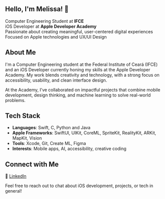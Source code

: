 ## Hello, I'm Melissa! 🐝 

Computer Engineering Student at **IFCE**  
iOS Developer at **Apple Developer Academy**      
Passionate about creating meaningful, user-centered digital experiences  
Focused on Apple technologies and UX/UI Design  

## About Me

I'm a Computer Engineering student at the Federal Institute of Ceará (IFCE) and an iOS Developer currently honing my skills at the Apple Developer Academy. My work blends creativity and technology, with a strong focus on accessibility, usability, and clean interface design.

At the Academy, I’ve collaborated on impactful projects that combine mobile development, design thinking, and machine learning to solve real-world problems.


## Tech Stack

- **Languages**: Swift, C, Python and Java
- **Apple Frameworks**: SwiftUI, UIKit, CoreML, SpriteKit, RealityKit, ARKit, MapKit, Vision
- **Tools**: Xcode, Git, Create ML, Figma  
- **Interests**: Mobile apps, AI, accessibility, creative coding  


## Connect with Me

🔗 [LinkedIn](https://www.linkedin.com/in/melissafguedes?utm_source=share&utm_campaign=share_via&utm_content=profile&utm_medium=ios_app)

Feel free to reach out to chat about iOS development, projects, or tech in general!
